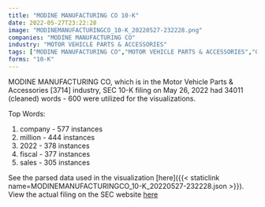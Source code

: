 ```yaml
---
title: "MODINE MANUFACTURING CO 10-K"
date: 2022-05-27T23:22:28
image: "MODINEMANUFACTURINGCO_10-K_20220527-232228.png"
companies: "MODINE MANUFACTURING CO"
industry: "MOTOR VEHICLE PARTS & ACCESSORIES"
tags: ["MODINE MANUFACTURING CO","MOTOR VEHICLE PARTS & ACCESSORIES","05-26-2022","10-K"]
forms: "10-K"
---
```

MODINE MANUFACTURING CO, which is in the Motor Vehicle Parts & Accessories [3714] industry, SEC 10-K filing on May 26, 2022 had 34011 (cleaned) words - 600 were utilized for the visualizations.

Top Words:
1. company - 577 instances
2. million - 444 instances
3. 2022 - 378 instances
4. fiscal - 377 instances
5. sales - 305 instances


See the parsed data used in the visualization [here]({{< staticlink name=MODINEMANUFACTURINGCO_10-K_20220527-232228.json >}}).  
View the actual filing on the SEC website [here](https://www.sec.gov/Archives/edgar/data/67347/0001140361-22-020696.txt)